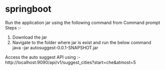 # springboot

Run the application jar using the following command from Command prompt 
Steps :- 
1. Download the jar
2. Navigate to the folder where jar is exist and run the below command
java -jar autosuggest-0.0.1-SNAPSHOT.jar

Access the auto suggest API using :- http://localhost:9090/api/v1/suggest_cities?start=che&atmost=5 
